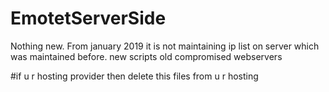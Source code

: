 # EmotetServerSide

Nothing new. From january 2019 it is not maintaining ip list on server which was maintained before.
new scripts old compromised webservers 


#if u r hosting provider then delete this files from u r hosting

